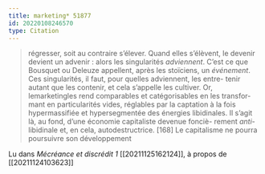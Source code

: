 ```yaml
---
title: marketing* 51877
id: 20220108246570
type: Citation
---
```


> régresser, soit au contraire s’élever. Quand elles s’élèvent, le devenir devient un advenir : alors les singularités *adviennent*. C’est ce que Bousquet ou Deleuze appellent, après les stoïciens, un *événement*. Ces singularités, il faut, pour quelles adviennent, les entre- tenir autant que les contenir, et cela s’appelle les cultiver. Or, lemarketingles rend comparables et catégorisables en les transfor- mant en particularités vides, réglables par la captation à la fois hypermassifiée et hypersegmentée des énergies libidinales. Il s’agit là, au fond, d’une économie capitaliste devenue fonciè- rement *anti*-libidinale et, en cela, autodestructrice. [168] Le capitalisme ne pourra poursuivre son développement

Lu dans *Mécréance et discrédit 1* [[20211125162124]], à propos de [[20211124103623]]